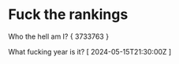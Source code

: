 # Fuck the rankings

Who the hell am I?
{ 3733763 }

What fucking year is it?
[ 2024-05-15T21:30:00Z ]
